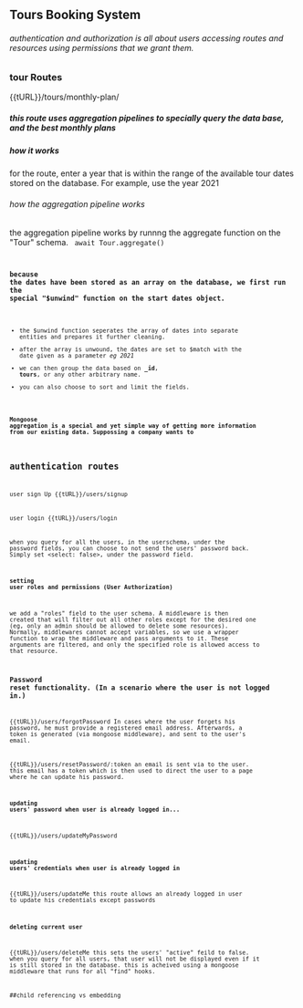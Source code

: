## Tours Booking System

###### authentication and authorization is all about users accessing routes and resources using permissions that we grant them.

### tour Routes
{{tURL}}/tours/monthly-plan/
##### this route uses aggregation pipelines to specially query the data base, and the best monthly plans
##### how it works
for the route, enter a year that is within the range of the available tour dates stored on the database. 
For example, use the year 2021
###### how the aggregation pipeline works
the aggregation pipeline works by runnng the aggregate function on the "Tour" schema. 
<code goes here> await Tour.aggregate()<code>

### because the dates have been stored as an array on the database, we first run the special "$unwind" function on the start dates object.
- the $unwind function seperates the array of dates into separate entities and prepares it further cleaning.
- after the array is unwound, the dates are set to $match with the date given as a parameter *eg 2021* 
- we can then group the data based on **_id**, **tours**, or any other arbitrary name. 
- you can also choose to sort and limit the fields.
 #### Mongoose aggregation is a special and yet simple way of getting more information from our existing data. Suppossing a company wants to   


## authentication routes
user sign Up
{{tURL}}/users/signup

user login
{{tURL}}/users/login 

when you query for all the users, in the userschema, under the password fields, you can choose to not send the users' password back. Simply set <select: false>, under the password field.


#### setting user roles and permissions (User Authorization)
we add a "roles" field to the user schema. A middleware is then created that will filter out all other roles except for the desired one (eg, only an admin should be allowed to delete some resources).
Normally, middlewares cannot accept variables, so we use a wrapper function to wrap the middleware and pass arguments to it.
These arguments are filtered, and only the specified role is allowed access to that resource.

### Password reset functionality. (In a scenario where the user is not logged in.)
{{tURL}}/users/forgotPassword
In cases where the user forgets his password, he must provide a registered email address.
Afterwards, a token is generated (via mongoose middleware), and sent to the user's email.

{{tURL}}/users/resetPassword/:token
an email is sent via to the user. this email has a token which is then used to direct the user to a page where he can update his password.

#### updating users' password when user is already logged in...
{{tURL}}/users/updateMyPassword

#### updating users' credentials when user is already logged in
{{tURL}}/users/updateMe
this route allows an already logged in user to update his credentials except passwords

#### deleting current user
{{tURL}}/users/deleteMe
this sets the users' "active" feild to false. when you query for all users, that user will not be displayed even if it is still stored in the database.
this is acheived using a mongoose middleware that runs for all "find" hooks.

##child referencing vs embedding
